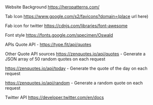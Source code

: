 Website Background
https://heropatterns.com/

Tab Icon
https://www.google.com/s2/favicons?domain=(place url here)

Fab icon for twitter
https://cdnjs.com/libraries/font-awesome

Font style
https://fonts.google.com/specimen/Oswald

APIs
Quote API - https://type.fit/api/quotes

Other Quote API sources
https://zenquotes.io/api/quotes - Generate a JSON array of 50 random quotes on each request

https://zenquotes.io/api/today - Generate the quote of the day on each request

https://zenquotes.io/api/random - Generate a random quote on each request

Twitter API
https://developer.twitter.com/en/docs
